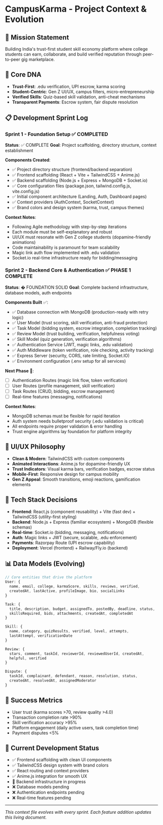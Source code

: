 # CampusKarma - Project Context & Evolution

## 🎯 Mission Statement
Building India's trust-first student skill economy platform where college students can earn, collaborate, and build verified reputation through peer-to-peer gig marketplace.

## 🧬 Core DNA
- **Trust-First**: .edu verification, UPI escrow, karma scoring
- **Student-Centric**: Gen Z UI/UX, campus filters, micro-entrepreneurship
- **Verified Skills**: Quiz-based skill validation, anti-cheat mechanisms
- **Transparent Payments**: Escrow system, fair dispute resolution

## 📋 Development Sprint Log

### Sprint 1 - Foundation Setup ✅ COMPLETED
**Status**: ✅ COMPLETE
**Goal**: Project scaffolding, directory structure, context establishment

**Components Created**:
- ✅ Project directory structure (frontend/backend separation)
- ✅ Frontend scaffolding (React + Vite + TailwindCSS + Anime.js)
- ✅ Backend scaffolding (Node.js + Express + MongoDB + Socket.io)
- ✅ Core configuration files (package.json, tailwind.config.js, vite.config.js)
- ✅ Initial component architecture (Landing, Auth, Dashboard pages)
- ✅ Context providers (AuthContext, SocketContext)
- ✅ Brand colors and design system (karma, trust, campus themes)

**Context Notes**:
- Following Agile methodology with step-by-step iterations
- Each module must be self-explanatory and robust
- UI/UX must resonate with Gen Z college students (dopamine-friendly animations)
- Code maintainability is paramount for team scalability
- Magic link auth flow implemented with .edu validation
- Socket.io real-time infrastructure ready for bidding/messaging

### Sprint 2 - Backend Core & Authentication ✅ PHASE 1 COMPLETE
**Status**: � FOUNDATION SOLID
**Goal**: Complete backend infrastructure, database models, auth endpoints

**Components Built** ✅:
- ✅ Database connection with MongoDB (production-ready with retry logic)
- ✅ User Model (trust scoring, skill verification, anti-fraud protection)
- ✅ Task Model (bidding system, escrow integration, completion tracking)
- ✅ Review Model (trust building, verification, helpfulness voting)
- ✅ Skill Model (quiz generation, verification algorithms)
- ✅ Authentication Service (JWT, magic links, .edu validation)
- ✅ Auth Middleware (token verification, role checking, activity tracking)
- ✅ Express Server (security, CORS, rate limiting, Socket.IO)
- ✅ Environment configuration (.env setup for all services)

**Next Phase** 🔄:
- [ ] Authentication Routes (magic link flow, token verification)
- [ ] User Routes (profile management, skill verification)
- [ ] Task Routes (CRUD, bidding, escrow management)
- [ ] Real-time features (messaging, notifications)

**Context Notes**:
- MongoDB schemas must be flexible for rapid iteration
- Auth system needs bulletproof security (.edu validation is critical)
- All endpoints require proper validation & error handling
- Trust engine algorithms lay foundation for platform integrity

## 🎨 UI/UX Philosophy
- **Clean & Modern**: TailwindCSS with custom components
- **Animated Interactions**: Anime.js for dopamine-friendly UX
- **Trust Indicators**: Visual karma bars, verification badges, escrow status
- **Mobile-First**: Responsive design for campus mobility
- **Gen Z Appeal**: Smooth transitions, emoji reactions, gamification elements

## 🔧 Tech Stack Decisions
- **Frontend**: React.js (component reusability) + Vite (fast dev) + TailwindCSS (utility-first styling)
- **Backend**: Node.js + Express (familiar ecosystem) + MongoDB (flexible schemas)
- **Real-time**: Socket.io (bidding, messaging, notifications)
- **Auth**: Magic links + JWT (secure, scalable, .edu enforcement)
- **Payments**: Razorpay Route (UPI escrow capability)
- **Deployment**: Vercel (frontend) + Railway/Fly.io (backend)

## 📊 Data Models (Evolving)
```javascript
// Core entities that drive the platform
User: { 
  name, email, college, karmaScore, skills, reviews, verified,
  createdAt, lastActive, profileImage, bio, socialLinks
}

Task: { 
  title, description, budget, assignedTo, postedBy, deadline, status,
  skillsRequired, bids, attachments, createdAt, completedAt
}

Skill: { 
  name, category, quizResults, verified, level, attempts,
  lastAttempt, verificationDate
}

Review: { 
  stars, comment, taskId, reviewerId, reviewedUserId, createdAt,
  helpful, verified
}

Dispute: { 
  taskId, complainant, defendant, reason, resolution, status,
  createdAt, resolvedAt, assignedModerator
}
```

## 🎯 Success Metrics
- User trust (karma scores >70, review quality >4.0)
- Transaction completion rate >90%
- Skill verification accuracy >95%
- Platform engagement (daily active users, task completion time)
- Payment disputes <5%

## 🚦 Current Development Status
- ✅ Frontend scaffolding with clean UI components
- ✅ TailwindCSS design system with brand colors
- ✅ React routing and context providers
- ✅ Anime.js integration for smooth UX
- 🔄 Backend infrastructure in progress
- ❌ Database models pending
- ❌ Authentication endpoints pending
- ❌ Real-time features pending

---
*This context file evolves with every sprint. Each feature addition updates this living document.*
